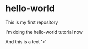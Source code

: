# hello-world
This is my first repository

I'm doing the hello-world tutorial now

And this is a text '<'
